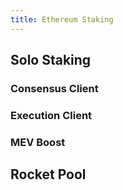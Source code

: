 ```yaml
---
title: Ethereum Staking
---
```


## Solo Staking

### Consensus Client

### Execution Client

### MEV Boost

## Rocket Pool
